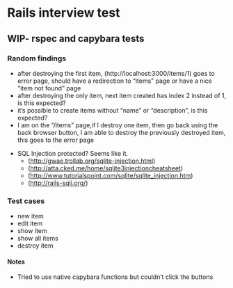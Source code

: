# Rails interview test

## WIP- rspec and capybara tests ###

### Random findings
- after destroying the first item, (http://localhost:3000/items/1) goes to error page, should have a redirection to “items” page or have a nice “item not found” page
- after destroying the only item, next item created has index 2 instead of 1, is this expected?
- it’s possible to create items without “name” or “description”, is this expected?
- I am on the “/items” page,if I destroy one item, then go back using the back browser button, I am able to destroy the previously destroyed item, this goes to the error page
* SQL Injection protected? Seems like it. 
	* (http://gwae.trollab.org/sqlite-injection.html)
	* (http://atta.cked.me/home/sqlite3injectioncheatsheet)
	* (http://www.tutorialspoint.com/sqlite/sqlite_injection.htm)
	* (http://rails-sqli.org/)

### Test cases
* new item
* edit item
* show item
* show all items
* destroy item

#### Notes
* Tried to use native capybara functions but couldn’t click the buttons
